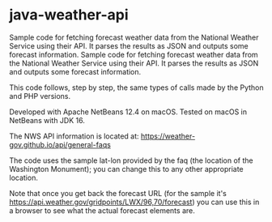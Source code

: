 # java-weather-api
Sample code for fetching forecast weather data from the National Weather Service using their API. It parses the results as JSON and outputs some forecast information.
Sample code for fetching forecast weather data from the National Weather Service using their API. It parses the results as JSON and outputs some forecast information.

This code follows, step by step, the same types of calls made by the Python and PHP versions.

Developed with Apache NetBeans 12.4 on macOS. Tested on macOS in NetBeans with JDK 16.

The NWS API information is located at: https://weather-gov.github.io/api/general-faqs

The code uses the sample lat-lon provided by the faq (the location of the Washington Monument); you can change this to any other appropriate location.

Note that once you get back the forecast URL (for the sample it's https://api.weather.gov/gridpoints/LWX/96,70/forecast) you can use this in a browser to see what the actual forecast elements are.
